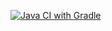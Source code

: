 [![Java CI with Gradle](https://github.com/anna-gryazeva/postman-echo/actions/workflows/gradle.yml/badge.svg)](https://github.com/anna-gryazeva/postman-echo/actions/workflows/gradle.yml)